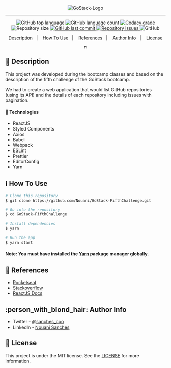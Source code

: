 <p align="center">
  <img alt="GoStack-Logo" src="https://user-images.githubusercontent.com/49238044/73220817-11c32180-413e-11ea-904e-6310ebb8c77a.png"/>
</p>

---

<p align="center">
  <img alt="GitHub top language" src="https://img.shields.io/github/languages/top/Nouani/GoStack-FifthChallenge.svg">

  <img alt="GitHub language count" src="https://img.shields.io/github/languages/count/Nouani/GoStack-FifthChallenge.svg">

  <a href="https://www.codacy.com/app/Nouani/GoStack-FifthChallenge?utm_source=github.com&amp;utm_medium=referral&amp;utm_content=Nouani/GoStack-FifthChallenge&amp;utm_campaign=Badge_Grade">
    <img alt="Codacy grade" src="https://img.shields.io/codacy/grade/1b577a07dda843aba09f4bc55d1af8fc.svg">
  </a>

  <img alt="Repository size" src="https://img.shields.io/github/repo-size/Nouani/GoStack-FifthChallenge.svg">
  <a href="https://github.com/Nouani/GoStack-FifthChallenge/commits/master">
    <img alt="GitHub last commit" src="https://img.shields.io/github/last-commit/Nouani/GoStack-FifthChallenge.svg">
  </a>

  <a href="https://github.com/Nouani/GoStack-FifthChallenge/issues">
    <img alt="Repository issues" src="https://img.shields.io/github/issues/Nouani/GoStack-FifthChallenge.svg">
  </a>

  <img alt="GitHub" src="https://img.shields.io/github/license/Nouani/GoStack-FifthChallenge.svg">
</p>


<p align="center">
  <a href="#page_with_curl-description">Description</a>&nbsp;&nbsp;&nbsp;|&nbsp;&nbsp;&nbsp;
  <a href="#information_source-how-to-use">How To Use</a>&nbsp;&nbsp;&nbsp;|&nbsp;&nbsp;&nbsp;
  <a href="#blue_book-references">References</a>&nbsp;&nbsp;&nbsp;|&nbsp;&nbsp;&nbsp;
  <a href="#person_with_blond_hair-author-info">Author Info</a>&nbsp;&nbsp;&nbsp;|&nbsp;&nbsp;&nbsp;
  <a href="#memo-license">License</a>
</p>

<p align="center">
  <img alt="Demo" src="https://user-images.githubusercontent.com/49238044/74076282-e1a93780-49f5-11ea-8939-4021702b8473.gif"
  style="height: 10px;"/>
</p>

## :page_with_curl: Description

This project was developed during the bootcamp classes and based on the description of the fifth challenge of the GoStack bootcamp.

We had to create a web application that would list GitHub repositories (using its API) and the details of each repository including issues with pagination.

#### :rocket: Technologies

- ReactJS
- Styled Components
- Axios
- Babel
- Webpack
- ESLint
- Prettier
- EditorConfig
- Yarn

## :information_source: How To Use

```bash
# Clone this repository
$ git clone https://github.com/Nouani/GoStack-FifthChallenge.git

# Go into the repository
$ cd GoStack-FifthChallenge

# Install dependencies
$ yarn

# Run the app
$ yarn start
```

#### Note: You must have installed the [Yarn](https://yarnpkg.com/) package manager globally.

## :blue_book: References

- [Rocketseat](https://docs.rocketseat.dev/)
- [Stackoverflow](https://stackoverflow.com/)
- [ReactJS Docs](https://reactjs.org/)

## :person_with_blond_hair: Author Info

- Twitter - [@sanches_coo](https://twitter.com/sanches_coo)
- LinkedIn - [Nouani Sanches](https://www.linkedin.com/in/nouani-sanches-a8b39419b/m)

## :memo: License
This project is under the MIT license. See the [LICENSE](https://github.com/Nouani/GoStack-FifthChallenge/blob/master/LICENSE) for more information.
